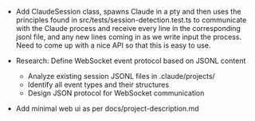 - Add ClaudeSession class, spawns Claude in a pty and then uses the principles found in src/tests/session-detection.test.ts to communicate with the Claude process and receive every line in the corresponding jsonl file, and any new lines coming in as we write input the process. Need to come up with a nice API so that this is easy to use.

- Research: Define WebSocket event protocol based on JSONL content
    - Analyze existing session JSONL files in .claude/projects/
    - Identify all event types and their structures
    - Design JSON protocol for WebSocket communication

- Add minimal web ui as per docs/project-description.md